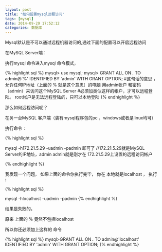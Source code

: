 ```yaml
---
layout: post
title: "如何设置mysql远程访问"
tags: [mysql]
date: 2014-09-20 17:52:12
categories: 数据库
---
```


Mysql默认是不可以通过远程机器访问的,通过下面的配置可以开启远程访问

在MySQL Server端：

执行mysql 命令进入mysql 命令模式，

{% highlight sql %}
mysql> use mysql;
mysql> GRANT ALL ON *.* TO admin@'%' IDENTIFIED BY 'admin' WITH GRANT OPTION;
#这句话的意思 ，允许任何IP地址（上面的 % 就是这个意思）的电脑 用admin帐户  和密码（admin）来访问这个MySQL Server
#必须加类似这样的帐户，才可以远程登陆。 root帐户是无法远程登陆的，只可以本地登陆
{% endhighlight %}


那么如何远程访问呢？

在另一台MySQL 客户端（装有mysql程序包的pc ，windows或者是linux均可）

执行命令：

{% highlight sql %}

mysql -h172.21.5.29 -uadmin -padmin   即可了
//172.21.5.29就是MySQL Server的IP地址，admin admin就是刚才在 172.21.5.29上设置的远程访问帐户

{% endhighlight %}


我发现一个问题， 如果上面的命令你执行完毕， 你在 本地就是localhost ， 执行 :

{% highlight sql %}

mysql -hlocalhost -uadmin -padmin 
{% endhighlight %}



结果是失败的。

原来 上面的 % 竟然不包括localhost

所以你还必须加上这样的 命令 

{% highlight sql %}
mysql>GRANT ALL ON *.* TO admin@'localhost'  IDENTIFIED BY 'admin' WITH GRANT OPTION; 
{% endhighlight %}
